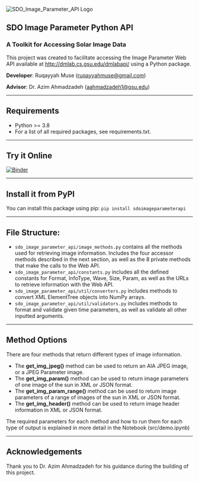![SDO_Image_Parameter_API Logo](https://bitbucket.org/ds4350-image-param-api-rm/solar-image-api/raw/d1ddcfb948d4074dfc959ed678b5420a7fe91a43/SDO_Image_Parameter_API.png)

## SDO Image Parameter Python API
### A Toolkit for Accessing Solar Image Data

This project was created to facilitate accessing the Image Parameter Web API 
available at http://dmlab.cs.gsu.edu/dmlabapi/ using a Python package.

**Developer**: Ruqayyah Muse (ruqayyahmuse@gmail.com)

**Advisor**: Dr. Azim Ahmadzadeh (aahmadzadeh1@gsu.edu)

___


## Requirements
 * Python >= 3.8
 * For a list of all required packages, see requirements.txt.

___


## Try it Online

[![Binder](https://mybinder.org/badge_logo.svg)](https://mybinder.org/v2/git/https%3A%2F%2Fbitbucket.org%2Fds4350-image-param-api-rm%2Fsolar-image-api.git/ee19be7489ff17328b257ffcf3fd400dbb926e85?labpath=src%2Fdemo.ipynb)

---

## Install it from PyPI
You can install this package using pip: 
`pip install sdoimageparameterapi`

---

## File Structure:

- `sdo_image_parameter_api/image_methods.py` contains all the methods used 
  for retrieving image information. Includes the four accessor methods 
  described in the next section, as well as the 8 private methods that make 
  the calls to the Web API.
- `sdo_image_parameter_api/constants.py` includes all the defined constants 
  for Format, InfoType, Wave, Size, Param, as well as the URLs to retrieve 
  information with the Web API.
- `sdo_image_parameter_api/util/converters.py` includes methods to 
  convert XML ElementTree objects into NumPy arrays.
- `sdo_image_parameter_api/util/validators.py` includes methods to 
  format and validate given time parameters, as well as validate 
  all other inputted arguments.

---

## Method Options

There are four methods that return different types of image information. 

 * The **get_img_jpeg()** method can be used to return an AIA JPEG image, or a
   JPEG Parameter image. 
 * The **get_img_param()** method can be used to 
   return image parameters of one image of the sun in XML or JSON format.
 * The **get_img_param_range()** method can be used to return image 
   parameters of a range of images of the sun in XML or JSON format. 
 * The **get_img_header()** method can be used to return image header 
   information in XML or JSON format.

The required parameters for each method and how to run them for each type of
output is explained in more detail in the Notebook (src/demo.ipynb)

***

## Acknowledgements

Thank you to Dr. Azim Ahmadzadeh for his guidance during the building of 
this project.